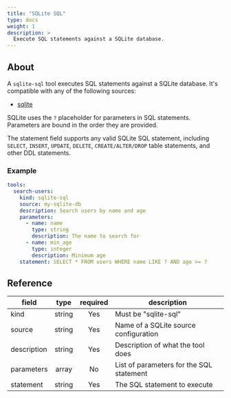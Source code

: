 ```yaml
---
title: "SQLite SQL"
type: docs
weight: 1
description: >
  Execute SQL statements against a SQLite database.
---
```


## About

A `sqlite-sql` tool executes SQL statements against a SQLite database.
It's compatible with any of the following sources:

- [sqlite](../sources/sqlite.md)

SQLite uses the `?` placeholder for parameters in SQL statements. Parameters are
bound in the order they are provided.

The statement field supports any valid SQLite SQL statement, including `SELECT`, `INSERT`, `UPDATE`, `DELETE`, `CREATE/ALTER/DROP` table statements, and other DDL statements.

### Example

```yaml
tools:
  search-users:
    kind: sqlite-sql
    source: my-sqlite-db
    description: Search users by name and age
    parameters:
      - name: name
        type: string
        description: The name to search for
      - name: min_age
        type: integer
        description: Minimum age
    statement: SELECT * FROM users WHERE name LIKE ? AND age >= ?
```

## Reference

| **field**   |                  **type**                  | **required** | **description**                                                                                  |
|-------------|:------------------------------------------:|:------------:|--------------------------------------------------------------------------------------------------|
| kind | string | Yes | Must be "sqlite-sql" |
| source | string | Yes | Name of a SQLite source configuration |
| description | string | Yes | Description of what the tool does |
| parameters | array | No | List of parameters for the SQL statement |
| statement | string | Yes | The SQL statement to execute |
